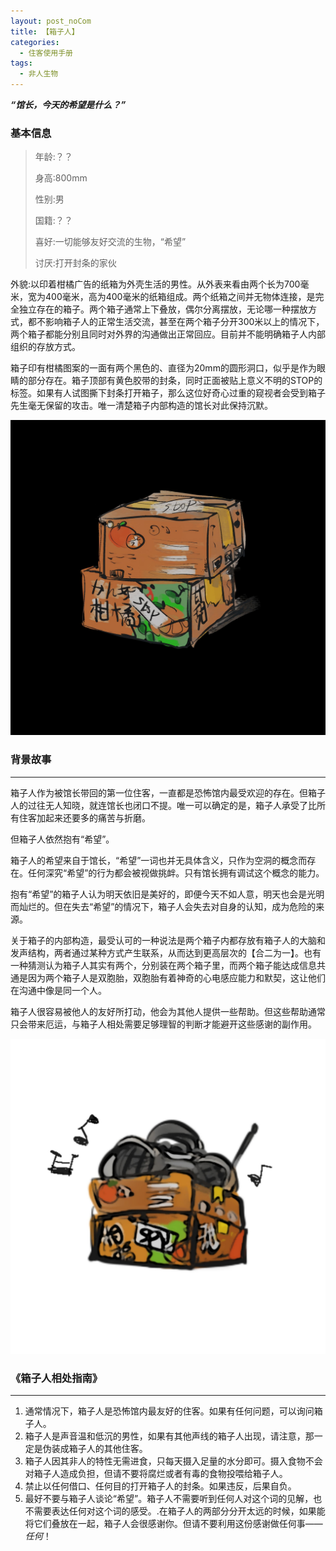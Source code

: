 ```yaml
---
layout: post_noCom
title: 【箱子人】
categories:
  - 住客使用手册
tags:
  - 非人生物
---
```




***“馆长，今天的希望是什么？”***



### **基本信息**

> 年龄:？？
>
> 身高:800mm
>
> 性别:男
>
> 国籍:？？
>
> 喜好:一切能够友好交流的生物，“希望”
>
> 讨厌:打开封条的家伙

外貌:以印着柑橘广告的纸箱为外壳生活的男性。从外表来看由两个长为700毫米，宽为400毫米，高为400毫米的纸箱组成。两个纸箱之间并无物体连接，是完全独立存在的箱子。两个箱子通常上下叠放，偶尔分离摆放，无论哪一种摆放方式，都不影响箱子人的正常生活交流，甚至在两个箱子分开300米以上的情况下，两个箱子都能分别且同时对外界的沟通做出正常回应。目前并不能明确箱子人内部组织的存放方式。

 箱子印有柑橘图案的一面有两个黑色的、直径为20mm的圆形洞口，似乎是作为眼睛的部分存在。箱子顶部有黄色胶带的封条，同时正面被贴上意义不明的STOP的标签。如果有人试图撕下封条打开箱子，那么这位好奇心过重的窥视者会受到箱子先生毫无保留的攻击。唯一清楚箱子内部构造的馆长对此保持沉默。

![box01](https://raw.githubusercontent.com/Louna0228/ocTest/e7a3dcdfb133ec9bf3a6ae3ee8b00298641778a8/assets/image/user/box01.jpg)

### **背景故事**

------

箱子人作为被馆长带回的第一位住客，一直都是恐怖馆内最受欢迎的存在。但箱子人的过往无人知晓，就连馆长也闭口不提。唯一可以确定的是，箱子人承受了比所有住客加起来还要多的痛苦与折磨。

 但箱子人依然抱有“希望”。

 箱子人的希望来自于馆长，“希望”一词也并无具体含义，只作为空洞的概念而存在。任何深究“希望”的行为都会被视做挑衅。只有馆长拥有调试这个概念的能力。

 抱有“希望”的箱子人认为明天依旧是美好的，即便今天不如人意，明天也会是光明而灿烂的。但在失去“希望”的情况下，箱子人会失去对自身的认知，成为危险的来源。

  关于箱子的内部构造，最受认可的一种说法是两个箱子内都存放有箱子人的大脑和发声结构，两者通过某种方式产生联系，从而达到更高层次的【合二为一】。也有一种猜测认为箱子人其实有两个，分别装在两个箱子里，而两个箱子能达成信息共通是因为两个箱子人是双胞胎，双胞胎有着神奇的心电感应能力和默契，这让他们在沟通中像是同一个人。

 箱子人很容易被他人的友好所打动，他会为其他人提供一些帮助。但这些帮助通常只会带来厄运，与箱子人相处需要足够理智的判断才能避开这些感谢的副作用。

![box02](https://raw.githubusercontent.com/Louna0228/ocTest/e7a3dcdfb133ec9bf3a6ae3ee8b00298641778a8/assets/image/user/box02.jpg)

### ****《箱子人相处指南》****

------

1. 通常情况下，箱子人是恐怖馆内最友好的住客。如果有任何问题，可以询问箱子人。
2. 箱子人是声音温和低沉的男性，如果有其他声线的箱子人出现，请注意，那一定是伪装成箱子人的其他住客。
3. 箱子人因其非人的特性无需进食，只每天摄入足量的水分即可。摄入食物不会对箱子人造成负担，但请不要将腐烂或者有毒的食物投喂给箱子人。
4. 禁止以任何借口、任何目的打开箱子人的封条。如果违反，后果自负。
5. 最好不要与箱子人谈论“希望”。箱子人不需要听到任何人对这个词的见解，也不需要表达任何对这个词的感受。.在箱子人的两部分分开太远的时候，如果能将它们叠放在一起，箱子人会很感谢你。但请不要利用这份感谢做任何事——<em>任何</em>！
